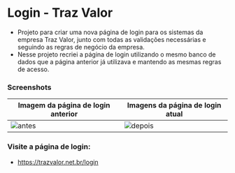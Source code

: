 # Login - Traz Valor

- Projeto para criar uma nova página de login para os sistemas da empresa Traz Valor, junto com todas as validações necessárias e seguindo as regras de negócio da empresa.
- Nesse projeto recriei a página de login utilizando o mesmo banco de dados que a página anterior já utilizava e mantendo as mesmas regras de acesso.


### Screenshots

|    Imagem da página de login anterior          |     Imagens da página de login atual        |
| ---------------------------------------------- | ------------------------------------------- |
| ![antes](https://i.imgur.com/nBpiXFv.png)      | ![depois](https://i.imgur.com/8oCawy8.png)  |


### Visite a página de login:

- https://trazvalor.net.br/login

